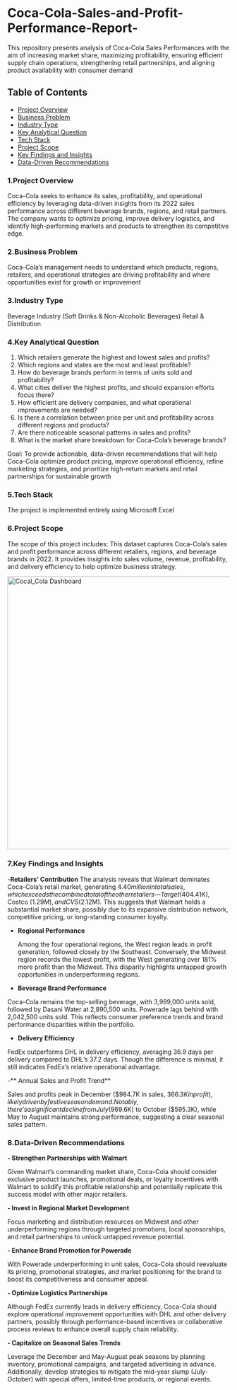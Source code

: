 # Coca-Cola-Sales-and-Profit-Performance-Report-
This repository presents analysis of Coca-Cola Sales Performances with the aim of increasing market share, maximizing profitability, ensuring efficient supply chain operations, strengthening retail partnerships, and aligning product availability with consumer demand

## Table of Contents

- [Project Overview](project-overview)
- [Business Problem](business-problem)
- [Industry Type](industry-type)
- [Key Analytical Question](key-analytical-question)
- [Tech Stack](tech-stack)
- [Project Scope](project-scope)
- [Key Findings and Insights](key-findings-and-insights)
- [Data-Driven Recommendations](data-driven-recommendations)

### 1.Project Overview

Coca-Cola seeks to enhance its sales, profitability, and operational efficiency by leveraging data-driven insights from its 2022 sales performance across different beverage brands, regions, and retail partners. The company wants to optimize pricing, improve delivery logistics, and identify high-performing markets and products to strengthen its competitive edge.

### 2.Business Problem

Coca-Cola’s management needs to understand which products, regions, retailers, and operational strategies are driving profitability and where opportunities exist for growth or improvement

### 3.Industry Type

Beverage Industry (Soft Drinks & Non-Alcoholic Beverages)
Retail & Distribution

### 4.Key Analytical Question

1. Which retailers generate the highest and lowest sales and profits?
2. Which regions and states are the most and least profitable?
3. How do beverage brands perform in terms of units sold and profitability?
4. What cities deliver the highest profits, and should expansion efforts focus there?
5. How efficient are delivery companies, and what operational improvements are needed?
6. Is there a correlation between price per unit and profitability across different regions and products?
7. Are there noticeable seasonal patterns in sales and profits?
8. What is the market share breakdown for Coca-Cola’s beverage brands?

Goal:
To provide actionable, data-driven recommendations that will help Coca-Cola optimize product pricing, improve operational efficiency, refine marketing strategies, and prioritize high-return markets and retail partnerships for sustainable growth

### 5.Tech Stack
The project is implemented entirely using Microsoft Excel

### 6.Project Scope
The scope of this project includes:
This dataset captures Coca-Cola’s sales and profit performance across different retailers, regions, and beverage brands in 2022. It provides insights into sales volume, revenue, profitability, and delivery efficiency to help optimize business strategy.

<img width="617" alt="Cocal_Cola Dashboard" src="https://github.com/user-attachments/assets/4a37e450-e354-435d-9427-c1f7c23285cb" />

### 7.Key Findings and Insights
-**Retailers’ Contribution**
The analysis reveals that Walmart dominates Coca-Cola’s retail market, generating $4.40 million in total sales, which exceeds the combined total of the other retailers — Target ($404.41K), Costco ($1.29M), and CVS ($2.12M). This suggests that Walmart holds a substantial market share, possibly due to its expansive distribution network, competitive pricing, or long-standing consumer loyalty.
- **Regional Performance**

  Among the four operational regions, the West region leads in profit generation, followed closely by the Southeast. Conversely, the Midwest region records the lowest profit, with the West generating over 181% more profit than the 
  Midwest. This disparity highlights untapped growth opportunities in underperforming regions.
- **Beverage Brand Performance**
  
Coca-Cola remains the top-selling beverage, with 3,989,000 units sold, followed by Dasani Water at 2,890,500 units. Powerade lags behind with 2,042,500 units sold. This reflects consumer preference trends and brand performance disparities within the portfolio.

- **Delivery Efficiency**
  
FedEx outperforms DHL in delivery efficiency, averaging 36.9 days per delivery compared to DHL’s 37.2 days. Though the difference is minimal, it still indicates FedEx’s relative operational advantage.

-** Annual Sales and Profit Trend**
  
Sales and profits peak in December ($984.7K in sales, $366.3K in profit), likely driven by festive season demand. Notably, there’s a significant decline from July ($969.6K) to October ($595.3K), while May to August maintains strong performance, suggesting a clear seasonal sales pattern.

### 8.Data-Driven Recommendations
**- Strengthen Partnerships with Walmart**
  
Given Walmart’s commanding market share, Coca-Cola should consider exclusive product launches, promotional deals, or loyalty incentives with Walmart to solidify this profitable relationship and potentially replicate this success model with other major retailers.

**- Invest in Regional Market Development**

Focus marketing and distribution resources on Midwest and other underperforming regions through targeted promotions, local sponsorships, and retail partnerships to unlock untapped revenue potential.

**- Enhance Brand Promotion for Powerade**
  
With Powerade underperforming in unit sales, Coca-Cola should reevaluate its pricing, promotional strategies, and market positioning for the brand to boost its competitiveness and consumer appeal.

**- Optimize Logistics Partnerships**

Although FedEx currently leads in delivery efficiency, Coca-Cola should explore operational improvement opportunities with DHL and other delivery partners, possibly through performance-based incentives or collaborative process reviews to enhance overall supply chain reliability.

**- Capitalize on Seasonal Sales Trends**
  
Leverage the December and May-August peak seasons by planning inventory, promotional campaigns, and targeted advertising in advance. Additionally, develop strategies to mitigate the mid-year slump (July-October) with special offers, limited-time products, or regional events.










